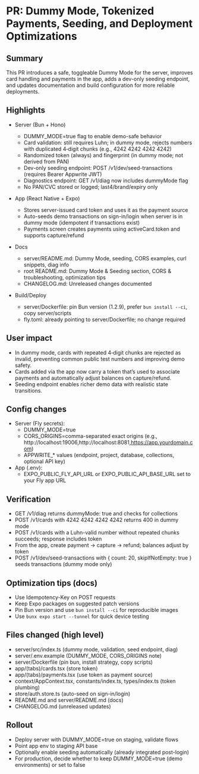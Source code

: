 # PR: Dummy Mode, Tokenized Payments, Seeding, and Deployment Optimizations

## Summary
This PR introduces a safe, toggleable Dummy Mode for the server, improves card handling and payments in the app, adds a dev-only seeding endpoint, and updates documentation and build configuration for more reliable deployments.

## Highlights
- Server (Bun + Hono)
  - DUMMY_MODE=true flag to enable demo-safe behavior
  - Card validation: still requires Luhn; in dummy mode, rejects numbers with duplicated 4‑digit chunks (e.g., 4242 4242 4242 4242)
  - Randomized token (always) and fingerprint (in dummy mode; not derived from PAN)
  - Dev-only seeding endpoint: POST /v1/dev/seed-transactions (requires Bearer Appwrite JWT)
  - Diagnostics endpoint: GET /v1/diag now includes dummyMode flag
  - No PAN/CVC stored or logged; last4/brand/expiry only

- App (React Native + Expo)
  - Stores server-issued card token and uses it as the payment source
  - Auto-seeds demo transactions on sign-in/login when server is in dummy mode (idempotent if transactions exist)
  - Payments screen creates payments using activeCard.token and supports capture/refund

- Docs
  - server/README.md: Dummy Mode, seeding, CORS examples, curl snippets, diag info
  - root README.md: Dummy Mode & Seeding section, CORS & troubleshooting, optimization tips
  - CHANGELOG.md: Unreleased changes documented

- Build/Deploy
  - server/Dockerfile: pin Bun version (1.2.9), prefer `bun install --ci`, copy server/scripts
  - fly.toml: already pointing to server/Dockerfile; no change required

## User impact
- In dummy mode, cards with repeated 4‑digit chunks are rejected as invalid, preventing common public test numbers and improving demo safety.
- Cards added via the app now carry a token that’s used to associate payments and automatically adjust balances on capture/refund.
- Seeding endpoint enables richer demo data with realistic state transitions.

## Config changes
- Server (Fly secrets):
  - DUMMY_MODE=true
  - CORS_ORIGINS=comma-separated exact origins (e.g., http://localhost:19006,http://localhost:8081,https://app.yourdomain.com)
  - APPWRITE_* values (endpoint, project, database, collections, optional API key)
- App (.env):
  - EXPO_PUBLIC_FLY_API_URL or EXPO_PUBLIC_API_BASE_URL set to your Fly app URL

## Verification
- GET /v1/diag returns dummyMode: true and checks for collections
- POST /v1/cards with 4242 4242 4242 4242 returns 400 in dummy mode
- POST /v1/cards with a Luhn-valid number without repeated chunks succeeds; response includes token
- From the app, create payment -> capture -> refund; balances adjust by token
- POST /v1/dev/seed-transactions with { count: 20, skipIfNotEmpty: true } seeds transactions (dummy mode only)

## Optimization tips (docs)
- Use Idempotency-Key on POST requests
- Keep Expo packages on suggested patch versions
- Pin Bun version and use `bun install --ci` for reproducible images
- Use `bunx expo start --tunnel` for quick device testing

## Files changed (high level)
- server/src/index.ts (dummy mode, validation, seed endpoint, diag)
- server/.env.example (DUMMY_MODE, CORS_ORIGINS note)
- server/Dockerfile (pin bun, install strategy, copy scripts)
- app/(tabs)/cards.tsx (store token)
- app/(tabs)/payments.tsx (use token as payment source)
- context/AppContext.tsx, constants/index.ts, types/index.ts (token plumbing)
- store/auth.store.ts (auto-seed on sign-in/login)
- README.md and server/README.md (docs)
- CHANGELOG.md (unreleased updates)

## Rollout
- Deploy server with DUMMY_MODE=true on staging, validate flows
- Point app env to staging API base
- Optionally enable seeding automatically (already integrated post-login)
- For production, decide whether to keep DUMMY_MODE=true (demo environments) or set to false


